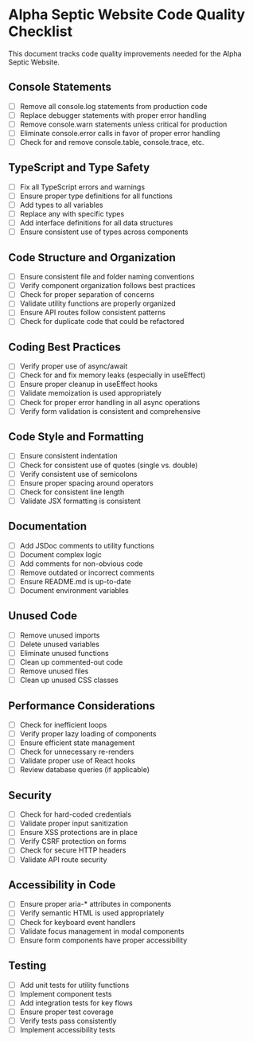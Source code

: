 # Alpha Septic Website Code Quality Checklist

This document tracks code quality improvements needed for the Alpha Septic Website.

## Console Statements

- [ ] Remove all console.log statements from production code
- [ ] Replace debugger statements with proper error handling
- [ ] Remove console.warn statements unless critical for production
- [ ] Eliminate console.error calls in favor of proper error handling
- [ ] Check for and remove console.table, console.trace, etc.

## TypeScript and Type Safety

- [ ] Fix all TypeScript errors and warnings
- [ ] Ensure proper type definitions for all functions
- [ ] Add types to all variables
- [ ] Replace any with specific types
- [ ] Add interface definitions for all data structures
- [ ] Ensure consistent use of types across components

## Code Structure and Organization

- [ ] Ensure consistent file and folder naming conventions
- [ ] Verify component organization follows best practices
- [ ] Check for proper separation of concerns
- [ ] Validate utility functions are properly organized
- [ ] Ensure API routes follow consistent patterns
- [ ] Check for duplicate code that could be refactored

## Coding Best Practices

- [ ] Verify proper use of async/await
- [ ] Check for and fix memory leaks (especially in useEffect)
- [ ] Ensure proper cleanup in useEffect hooks
- [ ] Validate memoization is used appropriately
- [ ] Check for proper error handling in all async operations
- [ ] Verify form validation is consistent and comprehensive

## Code Style and Formatting

- [ ] Ensure consistent indentation
- [ ] Check for consistent use of quotes (single vs. double)
- [ ] Verify consistent use of semicolons
- [ ] Ensure proper spacing around operators
- [ ] Check for consistent line length
- [ ] Validate JSX formatting is consistent

## Documentation

- [ ] Add JSDoc comments to utility functions
- [ ] Document complex logic
- [ ] Add comments for non-obvious code
- [ ] Remove outdated or incorrect comments
- [ ] Ensure README.md is up-to-date
- [ ] Document environment variables

## Unused Code

- [ ] Remove unused imports
- [ ] Delete unused variables
- [ ] Eliminate unused functions
- [ ] Clean up commented-out code
- [ ] Remove unused files
- [ ] Clean up unused CSS classes

## Performance Considerations

- [ ] Check for inefficient loops
- [ ] Verify proper lazy loading of components
- [ ] Ensure efficient state management
- [ ] Check for unnecessary re-renders
- [ ] Validate proper use of React hooks
- [ ] Review database queries (if applicable)

## Security

- [ ] Check for hard-coded credentials
- [ ] Validate proper input sanitization
- [ ] Ensure XSS protections are in place
- [ ] Verify CSRF protection on forms
- [ ] Check for secure HTTP headers
- [ ] Validate API route security

## Accessibility in Code

- [ ] Ensure proper aria-* attributes in components
- [ ] Verify semantic HTML is used appropriately
- [ ] Check for keyboard event handlers
- [ ] Validate focus management in modal components
- [ ] Ensure form components have proper accessibility

## Testing

- [ ] Add unit tests for utility functions
- [ ] Implement component tests
- [ ] Add integration tests for key flows
- [ ] Ensure proper test coverage
- [ ] Verify tests pass consistently
- [ ] Implement accessibility tests 